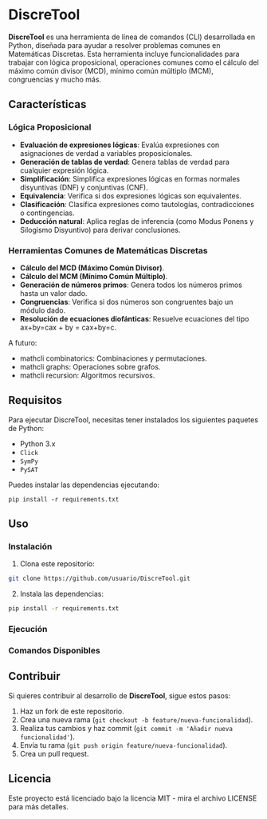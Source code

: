 # DiscreTool

**DiscreTool** es una herramienta de línea de comandos (CLI) desarrollada en Python, diseñada para ayudar a resolver problemas comunes en Matemáticas Discretas. Esta herramienta incluye funcionalidades para trabajar con lógica proposicional, operaciones comunes como el cálculo del máximo común divisor (MCD), mínimo común múltiplo (MCM), congruencias y mucho más.

## Características

### Lógica Proposicional

- **Evaluación de expresiones lógicas**: Evalúa expresiones con asignaciones de verdad a variables proposicionales.
- **Generación de tablas de verdad**: Genera tablas de verdad para cualquier expresión lógica.
- **Simplificación**: Simplifica expresiones lógicas en formas normales disyuntivas (DNF) y conjuntivas (CNF).
- **Equivalencia**: Verifica si dos expresiones lógicas son equivalentes.
- **Clasificación**: Clasifica expresiones como tautologías, contradicciones o contingencias.
- **Deducción natural**: Aplica reglas de inferencia (como Modus Ponens y Silogismo Disyuntivo) para derivar conclusiones.

### Herramientas Comunes de Matemáticas Discretas

- **Cálculo del MCD (Máximo Común Divisor)**.
- **Cálculo del MCM (Mínimo Común Múltiplo)**.
- **Generación de números primos**: Genera todos los números primos hasta un valor dado.
- **Congruencias**: Verifica si dos números son congruentes bajo un módulo dado.
- **Resolución de ecuaciones diofánticas**: Resuelve ecuaciones del tipo ax+by=cax + by = cax+by=c.

A futuro: 
- mathcli combinatorics: Combinaciones y permutaciones.
- mathcli graphs: Operaciones sobre grafos.
- mathcli recursion: Algoritmos recursivos.
## Requisitos

Para ejecutar DiscreTool, necesitas tener instalados los siguientes paquetes de Python:

- Python 3.x
- `Click`
- `SymPy`
- `PySAT` 

Puedes instalar las dependencias ejecutando:

`pip install -r requirements.txt`

## Uso

### Instalación

1. Clona este repositorio:
    
```bash
git clone https://github.com/usuario/DiscreTool.git
```
    
2. Instala las dependencias:
    
```bash
pip install -r requirements.txt
```
### Ejecución

### Comandos Disponibles

## Contribuir

Si quieres contribuir al desarrollo de **DiscreTool**, sigue estos pasos:

1. Haz un fork de este repositorio.
2. Crea una nueva rama (`git checkout -b feature/nueva-funcionalidad`).
3. Realiza tus cambios y haz commit (`git commit -m 'Añadir nueva funcionalidad'`).
4. Envía tu rama (`git push origin feature/nueva-funcionalidad`).
5. Crea un pull request.

## Licencia

Este proyecto está licenciado bajo la licencia MIT - mira el archivo LICENSE para más detalles.